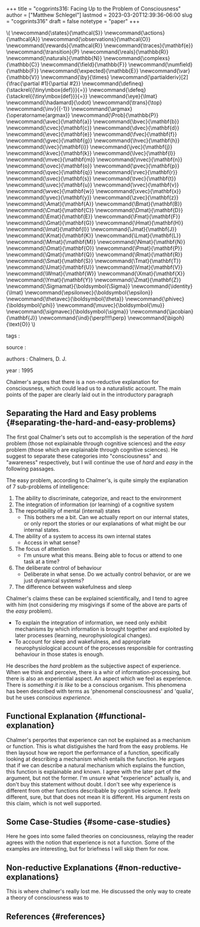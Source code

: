 +++
title = "cogprints316: Facing Up to the Problem of Consciousness"
author = ["Matthew Schlegel"]
lastmod = 2023-03-20T12:39:36-06:00
slug = "cogprints316"
draft = false
notetype = "paper"
+++

\\( \newcommand{\states}{\mathcal{S}}
\newcommand{\actions}{\mathcal{A}}
\newcommand{\observations}{\mathcal{O}}
\newcommand{\rewards}{\mathcal{R}}
\newcommand{\traces}{\mathbf{e}}
\newcommand{\transition}{P}
\newcommand{\reals}{\mathbb{R}}
\newcommand{\naturals}{\mathbb{N}}
\newcommand{\complexs}{\mathbb{C}}
\newcommand{\field}{\mathbb{F}}
\newcommand{\numfield}{\mathbb{F}}
\newcommand{\expected}{\mathbb{E}}
\newcommand{\var}{\mathbb{V}}
\newcommand{\by}{\times}
\newcommand{\partialderiv}[2]{\frac{\partial #1}{\partial #2}}
\newcommand{\defineq}{\stackrel{{\tiny\mbox{def}}}{=}}
\newcommand{\defeq}{\stackrel{{\tiny\mbox{def}}}{=}}
\newcommand{\eye}{\Imat}
\newcommand{\hadamard}{\odot}
\newcommand{\trans}{\top}
\newcommand{\inv}{{-1}}
\newcommand{\argmax}{\operatorname{argmax}}
\newcommand{\Prob}{\mathbb{P}}
\newcommand{\avec}{\mathbf{a}}
\newcommand{\bvec}{\mathbf{b}}
\newcommand{\cvec}{\mathbf{c}}
\newcommand{\dvec}{\mathbf{d}}
\newcommand{\evec}{\mathbf{e}}
\newcommand{\fvec}{\mathbf{f}}
\newcommand{\gvec}{\mathbf{g}}
\newcommand{\hvec}{\mathbf{h}}
\newcommand{\ivec}{\mathbf{i}}
\newcommand{\jvec}{\mathbf{j}}
\newcommand{\kvec}{\mathbf{k}}
\newcommand{\lvec}{\mathbf{l}}
\newcommand{\mvec}{\mathbf{m}}
\newcommand{\nvec}{\mathbf{n}}
\newcommand{\ovec}{\mathbf{o}}
\newcommand{\pvec}{\mathbf{p}}
\newcommand{\qvec}{\mathbf{q}}
\newcommand{\rvec}{\mathbf{r}}
\newcommand{\svec}{\mathbf{s}}
\newcommand{\tvec}{\mathbf{t}}
\newcommand{\uvec}{\mathbf{u}}
\newcommand{\vvec}{\mathbf{v}}
\newcommand{\wvec}{\mathbf{w}}
\newcommand{\xvec}{\mathbf{x}}
\newcommand{\yvec}{\mathbf{y}}
\newcommand{\zvec}{\mathbf{z}}
\newcommand{\Amat}{\mathbf{A}}
\newcommand{\Bmat}{\mathbf{B}}
\newcommand{\Cmat}{\mathbf{C}}
\newcommand{\Dmat}{\mathbf{D}}
\newcommand{\Emat}{\mathbf{E}}
\newcommand{\Fmat}{\mathbf{F}}
\newcommand{\Gmat}{\mathbf{G}}
\newcommand{\Hmat}{\mathbf{H}}
\newcommand{\Imat}{\mathbf{I}}
\newcommand{\Jmat}{\mathbf{J}}
\newcommand{\Kmat}{\mathbf{K}}
\newcommand{\Lmat}{\mathbf{L}}
\newcommand{\Mmat}{\mathbf{M}}
\newcommand{\Nmat}{\mathbf{N}}
\newcommand{\Omat}{\mathbf{O}}
\newcommand{\Pmat}{\mathbf{P}}
\newcommand{\Qmat}{\mathbf{Q}}
\newcommand{\Rmat}{\mathbf{R}}
\newcommand{\Smat}{\mathbf{S}}
\newcommand{\Tmat}{\mathbf{T}}
\newcommand{\Umat}{\mathbf{U}}
\newcommand{\Vmat}{\mathbf{V}}
\newcommand{\Wmat}{\mathbf{W}}
\newcommand{\Xmat}{\mathbf{X}}
\newcommand{\Ymat}{\mathbf{Y}}
\newcommand{\Zmat}{\mathbf{Z}}
\newcommand{\Sigmamat}{\boldsymbol{\Sigma}}
\newcommand{\identity}{\Imat}
\newcommand{\epsilonvec}{\boldsymbol{\epsilon}}
\newcommand{\thetavec}{\boldsymbol{\theta}}
\newcommand{\phivec}{\boldsymbol{\phi}}
\newcommand{\muvec}{\boldsymbol{\mu}}
\newcommand{\sigmavec}{\boldsymbol{\sigma}}
\newcommand{\jacobian}{\mathbf{J}}
\newcommand{\ind}{\perp\!\!\!\!\perp}
\newcommand{\bigoh}{\text{O}}
\\)

tags
:


source
:


authors
: Chalmers, D. J.

year
: 1995

Chalmer's argues that there is a non-reductive explanation for consciousness, which could lead us to a naturalistic account. The main points of the paper are clearly laid out in the introductory paragraph


## Separating the Hard and Easy problems {#separating-the-hard-and-easy-problems}

The first goal Chalmer's sets out to accomplish is the seperation of the _hard_ problem (those not explainable through cognitive sciences) and the _easy_ problem (those which are explainable through cognitive sciences). He suggest to separate these categories into "consciousness" and "awareness" respectively, but I will continue the use of _hard_ and _easy_ in the following passages.

The easy problem, according to Chalmer's, is quite simply the explanation of 7 sub-problems of intelligence:

1.  The ability to discriminate, categorize, and react to the environment
2.  The integration of information (or learning) of a cognitive system
3.  The reportability of mental (internal) states
    -   This bothers me a bit. Can we actually report on our internal states, or only report the stories or our explanations of what might be our internal states.
4.  The ability of a system to access its own internal states
    -   Access in what sense?
5.  The focus of attention
    -   I'm unsure what this means. Being able to focus or attend to one task at a time?
6.  The deliberate control of behaviour
    -   Deliberate in what sense. Do we actually control behavior, or are we just dynamical systems?
7.  The difference between wakefulness and sleep

Chalmer's claims these can be explained scientifically, and I tend to agree with him (not considering my misgivings if some of the above are parts of the _easy_ problem).

-   To explain the integration of information, we need only exhibit mechanisms by which information is brought together and exploited by later processes (learning, neurophysiological changes).
-   To account for sleep and wakefulness, and appropriate neurophysiological account of the processes responsible for contrasting behaviour in those states is enough.

He describes the _hard_ problem as the subjective aspect of experience. When we think and perceive, there is a whir of information-processing, but there is also an experiential aspect. An aspect which we feel as experience. There is _something it is like_ to be a conscious organism. This phenomena has been described with terms as 'phenomenal consciousness' and 'qualia', but he uses _conscious experience_.


## Functional Explanation {#functional-explanation}

Chalmer's perportes that experience can not be explained as a mechanism or function. This is what distiguishes the hard from the easy problems. He then laysout how we report the performance of a function, specifically looking at describing a mechanism which entails the function. He argues that if we can describe a natural mechanism which explains the function, this function is explainable and known. I agree with the later part of the argument, but not the former. I'm unsure what "experience" actually is, and don't buy this statement without doubt. I don't see why experience is different from other functions describable by cognitive science. It _feels_ different, sure, but that does not mean it is different. His argument rests on this claim, which is not well supported.


## Some Case-Studies {#some-case-studies}

Here he goes into some failed theories on conciousness, relaying the reader agrees with the notion that experience is not a function. Some of the examples are interesting, but for briefness I will skip them for now.


## Non-reductive Explanations {#non-reductive-explanations}

This is where chalmer's really lost me. He discussed the only way to create a theory of consciousness was to


## References {#references}



<style>.csl-entry{text-indent: -1.5em; margin-left: 1.5em;}</style><div class="csl-bib-body">
</div>
